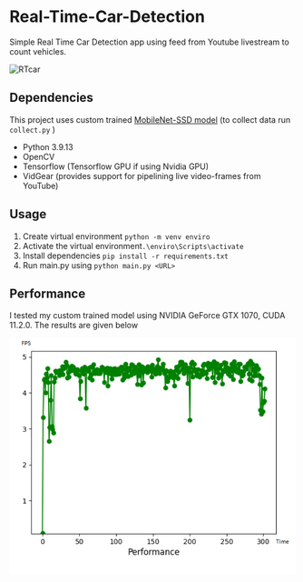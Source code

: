# Real-Time-Car-Detection

Simple Real Time Car Detection app using feed from Youtube livestream to count vehicles.

![RTcar](https://github.com/Kropekkk/Real-Time-Car-Detection/blob/main/RTcar.gif)

## Dependencies
This project uses custom trained [MobileNet-SSD model](https://github.com/tensorflow/models/blob/master/research/object_detection/configs/tf2/ssd_mobilenet_v2_320x320_coco17_tpu-8.config) (to collect data run ```collect.py``` )

* Python 3.9.13
* OpenCV
* Tensorflow (Tensorflow GPU if using Nvidia GPU)
* VidGear (provides support for pipelining live video-frames from YouTube)

## Usage

1. Create virtual environment ```python -m venv enviro```
2. Activate the virtual environment```.\enviro\Scripts\activate```
3. Install dependencies ```pip install -r requirements.txt```
4. Run main.py using ```python main.py <URL>```

## Performance

I tested my custom trained model using NVIDIA GeForce GTX 1070, CUDA 11.2.0. The results are given below

![Results](https://github.com/Kropekkk/Real-Time-Car-Detection/blob/main/fpsResults.png)
